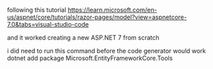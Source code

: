 following this tutorial
https://learn.microsoft.com/en-us/aspnet/core/tutorials/razor-pages/model?view=aspnetcore-7.0&tabs=visual-studio-code

and it worked creating a new ASP.NET 7 from scratch

i did need to run this command before the code generator would work
 dotnet add package Microsoft.EntityFrameworkCore.Tools